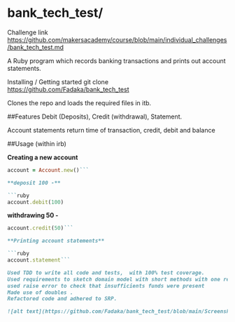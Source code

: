 # bank_tech_test/
Challenge link
https://github.com/makersacademy/course/blob/main/individual_challenges/bank_tech_test.md

A Ruby program which records banking transactions and prints out account statements.

Installing / Getting started
git clone https://github.com/Fadaka/bank_tech_test

Clones the repo and loads the required files in itb.

##Features
Debit (Deposits), Credit (withdrawal), Statement.

Account statements return time of transaction, credit, debit and balance

##Usage (within irb)

**Creating a new account**

```ruby
account = Account.new()```

**deposit 100 -**

```ruby
account.debit(100)
```

**withdrawing 50 -**
```ruby
account.credit(50)```

**Printing account statements**

```ruby
account.statement```

Used TDD to write all code and tests,  with 100% test coverage.
Used requirements to sketch domain model with short methods with one responsibility (e.g. withdraw, deposit, statements ).
used raise error to check that insufficients funds were present
Made use of doubles .
Refactored code and adhered to SRP.

![alt text](https://github.com/Fadaka/bank_tech_test/blob/main/Screenshot%202022-02-02%20at%2007.57.05.png)
